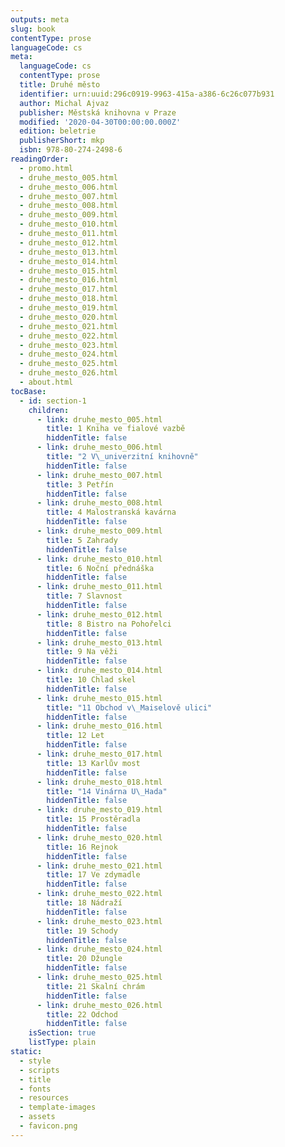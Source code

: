 ```yaml
---
outputs: meta
slug: book
contentType: prose
languageCode: cs
meta:
  languageCode: cs
  contentType: prose
  title: Druhé město
  identifier: urn:uuid:296c0919-9963-415a-a386-6c26c077b931
  author: Michal Ajvaz
  publisher: Městská knihovna v Praze
  modified: '2020-04-30T00:00:00.000Z'
  edition: beletrie
  publisherShort: mkp
  isbn: 978-80-274-2498-6
readingOrder:
  - promo.html
  - druhe_mesto_005.html
  - druhe_mesto_006.html
  - druhe_mesto_007.html
  - druhe_mesto_008.html
  - druhe_mesto_009.html
  - druhe_mesto_010.html
  - druhe_mesto_011.html
  - druhe_mesto_012.html
  - druhe_mesto_013.html
  - druhe_mesto_014.html
  - druhe_mesto_015.html
  - druhe_mesto_016.html
  - druhe_mesto_017.html
  - druhe_mesto_018.html
  - druhe_mesto_019.html
  - druhe_mesto_020.html
  - druhe_mesto_021.html
  - druhe_mesto_022.html
  - druhe_mesto_023.html
  - druhe_mesto_024.html
  - druhe_mesto_025.html
  - druhe_mesto_026.html
  - about.html
tocBase:
  - id: section-1
    children:
      - link: druhe_mesto_005.html
        title: 1 Kniha ve fialové vazbě
        hiddenTitle: false
      - link: druhe_mesto_006.html
        title: "2 V\_univerzitní knihovně"
        hiddenTitle: false
      - link: druhe_mesto_007.html
        title: 3 Petřín
        hiddenTitle: false
      - link: druhe_mesto_008.html
        title: 4 Malostranská kavárna
        hiddenTitle: false
      - link: druhe_mesto_009.html
        title: 5 Zahrady
        hiddenTitle: false
      - link: druhe_mesto_010.html
        title: 6 Noční přednáška
        hiddenTitle: false
      - link: druhe_mesto_011.html
        title: 7 Slavnost
        hiddenTitle: false
      - link: druhe_mesto_012.html
        title: 8 Bistro na Pohořelci
        hiddenTitle: false
      - link: druhe_mesto_013.html
        title: 9 Na věži
        hiddenTitle: false
      - link: druhe_mesto_014.html
        title: 10 Chlad skel
        hiddenTitle: false
      - link: druhe_mesto_015.html
        title: "11 Obchod v\_Maiselově ulici"
        hiddenTitle: false
      - link: druhe_mesto_016.html
        title: 12 Let
        hiddenTitle: false
      - link: druhe_mesto_017.html
        title: 13 Karlův most
        hiddenTitle: false
      - link: druhe_mesto_018.html
        title: "14 Vinárna U\_Hada"
        hiddenTitle: false
      - link: druhe_mesto_019.html
        title: 15 Prostěradla
        hiddenTitle: false
      - link: druhe_mesto_020.html
        title: 16 Rejnok
        hiddenTitle: false
      - link: druhe_mesto_021.html
        title: 17 Ve zdymadle
        hiddenTitle: false
      - link: druhe_mesto_022.html
        title: 18 Nádraží
        hiddenTitle: false
      - link: druhe_mesto_023.html
        title: 19 Schody
        hiddenTitle: false
      - link: druhe_mesto_024.html
        title: 20 Džungle
        hiddenTitle: false
      - link: druhe_mesto_025.html
        title: 21 Skalní chrám
        hiddenTitle: false
      - link: druhe_mesto_026.html
        title: 22 Odchod
        hiddenTitle: false
    isSection: true
    listType: plain
static:
  - style
  - scripts
  - title
  - fonts
  - resources
  - template-images
  - assets
  - favicon.png
---
```


